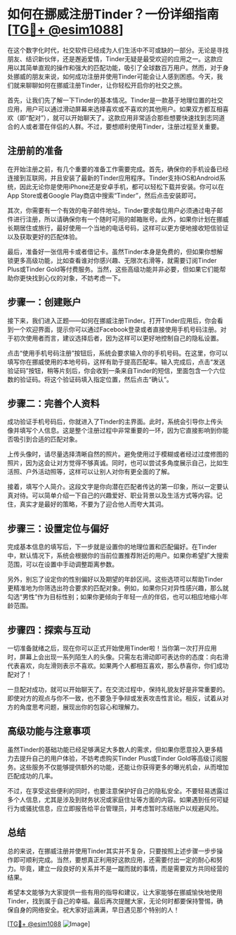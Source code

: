 # 如何在挪威注册Tinder？一份详细指南[[TG💪+ @esim1088](https://t.me/s/esim1088)]

在这个数字化时代，社交软件已经成为人们生活中不可或缺的一部分。无论是寻找朋友、结识新伙伴，还是邂逅爱情，Tinder无疑是最受欢迎的应用之一。这款应用以其简单直观的操作和强大的匹配功能，吸引了全球数百万用户。然而，对于身处挪威的朋友来说，如何成功注册并使用Tinder可能会让人感到困惑。今天，我们就来聊聊如何在挪威注册Tinder，让你轻松开启你的社交之旅。

首先，让我们先了解一下Tinder的基本情况。Tinder是一款基于地理位置的社交应用，用户可以通过滑动屏幕来选择喜欢或不喜欢的其他用户。如果双方都互相喜欢（即“配对”），就可以开始聊天了。这款应用非常适合那些想要快速找到志同道合的人或者潜在伴侣的人群。不过，要想顺利使用Tinder，注册过程至关重要。

## 注册前的准备

在开始注册之前，有几个重要的准备工作需要完成。首先，确保你的手机设备已经连接到互联网，并且安装了最新的Tinder应用程序。Tinder支持iOS和Android系统，因此无论你是使用iPhone还是安卓手机，都可以轻松下载并安装。你可以在App Store或者Google Play商店中搜索“Tinder”，然后点击安装即可。

其次，你需要有一个有效的电子邮件地址。Tinder要求每位用户必须通过电子邮件进行注册，所以请确保你有一个随时可用的邮箱账号。此外，如果你计划在挪威长期居住或旅行，最好使用一个当地的电话号码，这样可以更方便地接收短信验证以及获取更好的匹配体验。

最后，准备好一张信用卡或者借记卡。虽然Tinder本身是免费的，但如果你想解锁更多高级功能，比如查看谁对你感兴趣、无限次右滑等，就需要订阅Tinder Plus或Tinder Gold等付费服务。当然，这些高级功能并非必要，但如果它们能帮助你更快找到心仪的对象，不妨考虑一下。

## 步骤一：创建账户

接下来，我们进入正题——如何在挪威注册Tinder。打开Tinder应用后，你会看到一个欢迎界面，提示你可以通过Facebook登录或者直接使用手机号码注册。对于初次使用者而言，建议选择后者，因为这样可以更好地控制自己的隐私设置。

点击“使用手机号码注册”按钮后，系统会要求输入你的手机号码。在这里，你可以填写你在挪威使用的本地号码，这样有助于提高匹配率。输入完成后，点击“发送验证码”按钮，稍等片刻后，你会收到一条来自Tinder的短信，里面包含一个六位数的验证码。将这个验证码填入指定位置，然后点击“确认”。

## 步骤二：完善个人资料

成功验证手机号码后，你就进入了Tinder的主界面。此时，系统会引导你上传头像并填写个人信息。这是整个注册过程中非常重要的一环，因为它直接影响到你能否吸引到合适的匹配对象。

上传头像时，请尽量选择清晰自然的照片。避免使用过于模糊或者经过过度修图的照片，因为这会让对方觉得不够真诚。同时，也可以尝试多角度展示自己，比如生活照、户外活动照等，这样可以让别人对你有更全面的了解。

接着，填写个人简介。这段文字是你向潜在匹配者传达的第一印象，所以一定要认真对待。可以简单介绍一下自己的兴趣爱好、职业背景以及生活方式等内容。记住，真实才是最好的策略，不要为了迎合他人而夸大其词。

## 步骤三：设置定位与偏好

完成基本信息的填写后，下一步就是设置你的地理位置和匹配偏好。在Tinder中，默认情况下，系统会根据你的当前位置推荐附近的用户。如果你希望扩大搜索范围，可以在设置中手动调整距离参数。

另外，别忘了设定你的性别偏好以及期望的年龄区间。这些选项可以帮助Tinder更精准地为你筛选出符合要求的匹配对象。例如，如果你只对异性感兴趣，那么就勾选“男性”作为目标性别；如果你更倾向于年轻一点的伴侣，也可以相应地缩小年龄范围。

## 步骤四：探索与互动

一切准备就绪之后，现在你可以正式开始使用Tinder啦！当你第一次打开应用时，屏幕上会出现一系列陌生人的头像。只需左右滑动即可表达你的态度：向右滑代表喜欢，向左滑则表示不喜欢。如果两个人都相互喜欢，那么恭喜你，你们成功配对了！

一旦配对成功，就可以开始聊天了。在交流过程中，保持礼貌友好是非常重要的。即使对方的观点与你不一致，也不要急于争辩或发表攻击性言论。相反，试着从对方的角度思考问题，展现出你的包容心和理解力。

## 高级功能与注意事项

虽然Tinder的基础功能已经足够满足大多数人的需求，但如果你愿意投入更多精力去提升自己的用户体验，不妨考虑购买Tinder Plus或Tinder Gold等高级订阅服务。这些服务不仅能够提供额外的功能，还能让你获得更多的曝光机会，从而增加匹配成功的几率。

不过，在享受这些便利的同时，也要注意保护好自己的隐私安全。不要轻易透露过多个人信息，尤其是涉及到财务状况或家庭住址等方面的内容。如果遇到任何可疑行为或骚扰信息，应立即报告给平台管理员，并考虑暂时冻结账户以规避风险。

## 总结

总的来说，在挪威注册并使用Tinder其实并不复杂，只要按照上述步骤一步步操作即可顺利完成。当然，要想真正利用好这款应用，还需要付出一定的耐心和努力。毕竟，建立一段良好的关系并不是一蹴而就的事情，而是需要双方共同经营的结果。

希望本文能够为大家提供一些有用的指导和建议，让大家能够在挪威愉快地使用Tinder，找到属于自己的幸福。最后再次提醒大家，无论何时都要保持警惕，确保自身的网络安全。祝大家好运满满，早日遇见那个特别的人！

[[TG💪+ @esim1088](https://t.me/s/esim1088) ![Image](https://i.postimg.cc/4NQfJmqS/Snipaste-2025-05-13-00-14-12.png)]